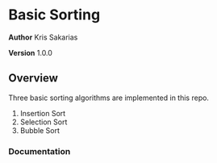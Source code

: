# Basic Sorting

**Author** Kris Sakarias

**Version** 1.0.0 

## Overview
Three basic sorting algorithms are implemented in this repo.
  1. Insertion Sort
  2. Selection Sort
  3. Bubble Sort

### Documentation
